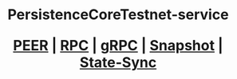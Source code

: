 <h1 align="center"> PersistenceCoreTestnet-service
  
 [PEER](https://github.com/YTWOFUND/PersistenceCore-service/blob/main/PersistenceCoreTestnet/PersistenceCoreTestnet-Peer.md)   |   [RPC](https://github.com/YTWOFUND/PersistenceCore-service/blob/main/PersistenceCoreTestnet/PersistenceCoreTestnet-RPC.md)   |   [gRPC]()    |   [Snapshot]()   |   [State-Sync]()
